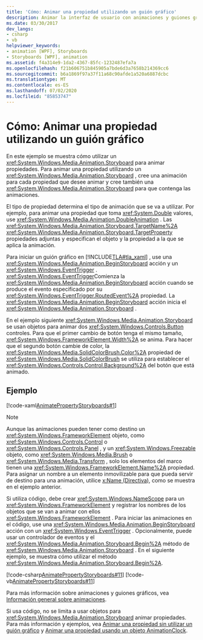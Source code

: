 ```yaml
---
title: 'Cómo: Animar una propiedad utilizando un guión gráfico'
description: Animar la interfaz de usuario con animaciones y guiones gráficos para las propiedades de Windows Presentation Foundation (WPF).
ms.date: 03/30/2017
dev_langs:
- csharp
- vb
helpviewer_keywords:
- animation [WPF], Storyboards
- Storyboards [WPF], animation
ms.assetid: f4a314e9-1da2-4367-85fc-1232487efa7a
ms.openlocfilehash: f21b606751b845905a7bde6d3a7658b214369cc6
ms.sourcegitcommit: b6a1869f97a37f11a68c90afde1a520a6887dcbc
ms.translationtype: MT
ms.contentlocale: es-ES
ms.lasthandoff: 07/02/2020
ms.locfileid: "85853747"
---
```

# <a name="how-to-animate-a-property-by-using-a-storyboard"></a>Cómo: Animar una propiedad utilizando un guión gráfico
En este ejemplo se muestra cómo utilizar un <xref:System.Windows.Media.Animation.Storyboard> para animar propiedades. Para animar una propiedad utilizando un <xref:System.Windows.Media.Animation.Storyboard> , cree una animación para cada propiedad que desee animar y cree también una <xref:System.Windows.Media.Animation.Storyboard> para que contenga las animaciones.  
  
 El tipo de propiedad determina el tipo de animación que se va a utilizar. Por ejemplo, para animar una propiedad que toma <xref:System.Double> valores, use <xref:System.Windows.Media.Animation.DoubleAnimation> . Las <xref:System.Windows.Media.Animation.Storyboard.TargetName%2A> <xref:System.Windows.Media.Animation.Storyboard.TargetProperty> propiedades adjuntas y especifican el objeto y la propiedad a la que se aplica la animación.  
  
 Para iniciar un guión gráfico en [!INCLUDE[TLA#tla_xaml](../../../../includes/tlasharptla-xaml-md.md)] , use una <xref:System.Windows.Media.Animation.BeginStoryboard> acción y un <xref:System.Windows.EventTrigger> . <xref:System.Windows.EventTrigger>Comienza la <xref:System.Windows.Media.Animation.BeginStoryboard> acción cuando se produce el evento especificado por su <xref:System.Windows.EventTrigger.RoutedEvent%2A> propiedad. La <xref:System.Windows.Media.Animation.BeginStoryboard> acción inicia el <xref:System.Windows.Media.Animation.Storyboard> .  
  
 En el ejemplo siguiente <xref:System.Windows.Media.Animation.Storyboard> se usan objetos para animar dos <xref:System.Windows.Controls.Button> controles. Para que el primer cambio de botón tenga el mismo tamaño, <xref:System.Windows.FrameworkElement.Width%2A> se anima. Para hacer que el segundo botón cambie de color, la <xref:System.Windows.Media.SolidColorBrush.Color%2A> propiedad de <xref:System.Windows.Media.SolidColorBrush> se utiliza para establecer el <xref:System.Windows.Controls.Control.Background%2A> del botón que está animado.  
  
## <a name="example"></a>Ejemplo  
 [!code-xaml[AnimatePropertyStoryboards#1](~/samples/snippets/xaml/VS_Snippets_Wpf/AnimatePropertyStoryboards/XAML/StoryboardExample.xaml#1)]  
  
> [!NOTE]
> Aunque las animaciones pueden tener como destino un <xref:System.Windows.FrameworkElement> objeto, como <xref:System.Windows.Controls.Control> o <xref:System.Windows.Controls.Panel> , y un <xref:System.Windows.Freezable> objeto, como <xref:System.Windows.Media.Brush> o <xref:System.Windows.Media.Transform> , solo los elementos del marco tienen una <xref:System.Windows.FrameworkElement.Name%2A> propiedad. Para asignar un nombre a un elemento inmovilizable para que pueda servir de destino para una animación, utilice [x:Name (Directiva)](../../../desktop-wpf/xaml-services/xname-directive.md), como se muestra en el ejemplo anterior.  
  
 Si utiliza código, debe crear <xref:System.Windows.NameScope> para un <xref:System.Windows.FrameworkElement> y registrar los nombres de los objetos que se van a animar con ellos <xref:System.Windows.FrameworkElement> . Para iniciar las animaciones en el código, use una <xref:System.Windows.Media.Animation.BeginStoryboard> acción con un <xref:System.Windows.EventTrigger> . Opcionalmente, puede usar un controlador de eventos y el <xref:System.Windows.Media.Animation.Storyboard.Begin%2A> método de <xref:System.Windows.Media.Animation.Storyboard> . En el siguiente ejemplo, se muestra cómo utilizar el método <xref:System.Windows.Media.Animation.Storyboard.Begin%2A>.  
  
 [!code-csharp[AnimatePropertyStoryboards#11](~/samples/snippets/csharp/VS_Snippets_Wpf/AnimatePropertyStoryboards/CSharp/StoryboardExample.cs#11)]
 [!code-vb[AnimatePropertyStoryboards#11](~/samples/snippets/visualbasic/VS_Snippets_Wpf/AnimatePropertyStoryboards/VisualBasic/StoryboardExample.vb#11)]  
  
 Para más información sobre animaciones y guiones gráficos, vea [Información general sobre animaciones](animation-overview.md).  
  
 Si usa código, no se limita a usar objetos para <xref:System.Windows.Media.Animation.Storyboard> animar propiedades. Para más información y ejemplos, vea [Animar una propiedad sin utilizar un guión gráfico](how-to-animate-a-property-without-using-a-storyboard.md) y [Animar una propiedad usando un objeto AnimationClock](how-to-animate-a-property-by-using-an-animationclock.md).
